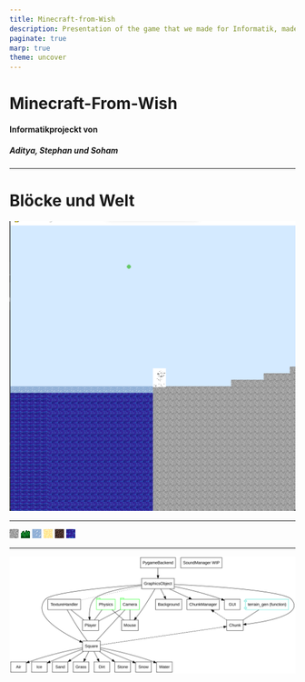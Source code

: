 ```yaml
---
title: Minecraft-from-Wish
description: Presentation of the game that we made for Informatik, made with marp
paginate: true
marp: true
theme: uncover
---
```

<!-- _class: invert -->
# Minecraft-From-Wish <!-- fit -->
#### Informatikprojeckt von
##### Aditya, Stephan und Soham
---
<!-- _class: invert -->
# Blöcke und Welt <!-- fit -->
![bg left](plain_world.png)

---
<!-- _class: invert -->
![width:30px](../assets/images/stone_block.png)
![width:30px](../assets/images/grass_block.png)
![width:30px](../assets/images/ice_block.png)
![width:30px](../assets/images/sand_block.png)
![width:30px](../assets/images/dirt_block.png)
![width:30px](../assets/images/water_block1.png)

---
<!-- _class: invert -->
![bg contain](../other/class_order_graph.svg)


